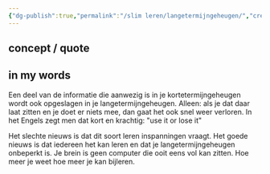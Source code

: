 ```yaml
---
{"dg-publish":true,"permalink":"/slim leren/langetermijngeheugen/","created":"2025-06-03T21:16:24.558+02:00","updated":"2025-06-04T17:19:31.590+02:00"}
---
```


## concept / quote


## in my words


Een deel van de informatie die aanwezig is in je kortetermijngeheugen wordt ook opgeslagen in je langetermijngeheugen.  Alleen: als je dat daar laat zitten en je doet er niets mee, dan gaat het ook snel weer verloren. In het Engels zegt men dat kort en krachtig: "use it or lose it"

Het slechte nieuws is dat dit soort leren inspanningen vraagt. Het goede nieuws is dat iedereen het kan leren en dat je langetermijngeheugen onbeperkt is. Je brein is geen computer die ooit eens vol kan zitten. Hoe meer je weet hoe meer je kan bijleren. 